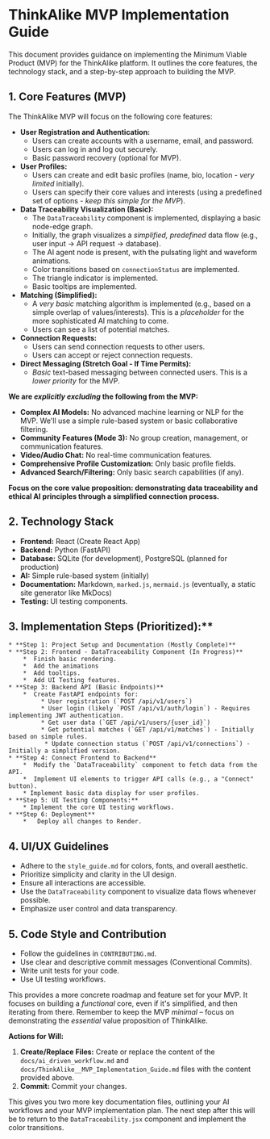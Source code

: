 # ThinkAlike MVP Implementation Guide

This document provides guidance on implementing the Minimum Viable Product (MVP) for the ThinkAlike platform. It outlines the core features, the technology stack, and a step-by-step approach to building the MVP.

## 1. Core Features (MVP)

The ThinkAlike MVP will focus on the following core features:

*   **User Registration and Authentication:**
    *   Users can create accounts with a username, email, and password.
    *   Users can log in and log out securely.
    *   Basic password recovery (optional for MVP).
*   **User Profiles:**
    *   Users can create and edit basic profiles (name, bio, location - *very limited* initially).
    *   Users can specify their core values and interests (using a predefined set of options - *keep this simple for the MVP*).
*   **Data Traceability Visualization (Basic):**
    *   The `DataTraceability` component is implemented, displaying a basic node-edge graph.
    *   Initially, the graph visualizes a *simplified, predefined* data flow (e.g., user input -> API request -> database).
    *   The AI agent node is present, with the pulsating light and waveform animations.
    *   Color transitions based on `connectionStatus` are implemented.
    *   The triangle indicator is implemented.
    *   Basic tooltips are implemented.
*   **Matching (Simplified):**
    *   A *very basic* matching algorithm is implemented (e.g., based on a simple overlap of values/interests). This is a *placeholder* for the more sophisticated AI matching to come.
    *   Users can see a list of potential matches.
*   **Connection Requests:**
    *   Users can send connection requests to other users.
    *   Users can accept or reject connection requests.
*   **Direct Messaging (Stretch Goal - If Time Permits):**
    *   *Basic* text-based messaging between connected users. This is a *lower priority* for the MVP.

**We are *explicitly excluding* the following from the MVP:**

*   **Complex AI Models:**  No advanced machine learning or NLP for the MVP. We'll use a simple rule-based system or basic collaborative filtering.
*   **Community Features (Mode 3):**  No group creation, management, or communication features.
*   **Video/Audio Chat:** No real-time communication features.
*   **Comprehensive Profile Customization:**  Only basic profile fields.
*   **Advanced Search/Filtering:**  Only basic search capabilities (if any).

**Focus on the core value proposition: demonstrating data traceability and ethical AI principles through a simplified connection process.**

## 2. Technology Stack

*   **Frontend:** React (Create React App)
*   **Backend:** Python (FastAPI)
*   **Database:** SQLite (for development), PostgreSQL (planned for production)
*   **AI:** Simple rule-based system (initially)
*   **Documentation:** Markdown, `marked.js`, `mermaid.js` (eventually, a static site generator like MkDocs)
* **Testing:** UI testing components.

## 3. Implementation Steps (Prioritized):**
    * **Step 1: Project Setup and Documentation (Mostly Complete)**
    * **Step 2: Frontend - DataTraceability Component (In Progress)**
        *  Finish basic rendering.
        *  Add the animations
        *  Add tooltips.
        *  Add UI Testing features.
    * **Step 3: Backend API (Basic Endpoints)**
        *  Create FastAPI endpoints for:
             * User registration (`POST /api/v1/users`)
             * User login (likely `POST /api/v1/auth/login`) - Requires implementing JWT authentication.
             * Get user data (`GET /api/v1/users/{user_id}`)
             * Get potential matches (`GET /api/v1/matches`) - Initially based on simple rules.
              * Update connection status (`POST /api/v1/connections`) - Initially a simplified version.
    * **Step 4: Connect Frontend to Backend**
        *  Modify the `DataTraceability` component to fetch data from the API.
        *  Implement UI elements to trigger API calls (e.g., a "Connect" button).
        * Implement basic data display for user profiles.
    * **Step 5: UI Testing Components:**
        * Implement the core UI testing workflows.
    * **Step 6: Deployment**
        *   Deploy all changes to Render.

## 4. UI/UX Guidelines

*   Adhere to the `style_guide.md` for colors, fonts, and overall aesthetic.
*   Prioritize simplicity and clarity in the UI design.
*   Ensure all interactions are accessible.
*   Use the `DataTraceability` component to visualize data flows whenever possible.
*   Emphasize user control and data transparency.

## 5. Code Style and Contribution

*   Follow the guidelines in `CONTRIBUTING.md`.
*   Use clear and descriptive commit messages (Conventional Commits).
*   Write unit tests for your code.
*   Use UI testing workflows.

This provides a more concrete roadmap and feature set for your MVP. It focuses on building a *functional* core, even if it's simplified, and then iterating from there. Remember to keep the MVP *minimal* – focus on demonstrating the *essential* value proposition of ThinkAlike.

**Actions for Will:**

1.  **Create/Replace Files:** Create or replace the content of the `docs/ai_driven_workflow.md` and `docs/ThinkAlike__MVP_Implementation_Guide.md` files with the content provided above.
2.  **Commit:** Commit your changes.

This gives you two more key documentation files, outlining your AI workflows and your MVP implementation plan. The next step after this will be to return to the `DataTraceability.jsx` component and implement the color transitions.
